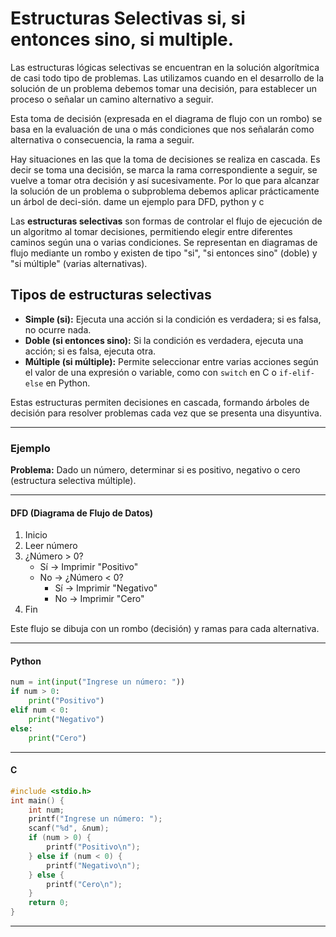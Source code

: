 # Estructuras Selectivas si, si entonces sino, si multiple. 

Las estructuras lógicas selectivas se encuentran en la solución algorítmica de casi todo tipo de problemas. Las utilizamos cuando en el desarrollo de la solución de un problema debemos tomar una decisión, para establecer un proceso o señalar un camino alternativo a seguir.

Esta toma de decisión (expresada en el diagrama de flujo con un rombo) se basa en la evaluación de una o más condiciones que nos señalarán como alternativa o consecuencia, la rama a seguir.

Hay situaciones en las que la toma de decisiones se realiza en cascada. Es decir se toma una decisión, se marca la rama correspondiente a seguir, se vuelve a tomar otra decisión y así sucesivamente. Por lo que para alcanzar la solución de un problema o subproblema debemos aplicar prácticamente un árbol de deci-sión. dame un ejemplo para DFD, python y c

Las **estructuras selectivas** son formas de controlar el flujo de ejecución de un algoritmo al tomar decisiones, permitiendo elegir entre diferentes caminos según una o varias condiciones. Se representan en diagramas de flujo mediante un rombo y existen de tipo "si", "si entonces sino" (doble) y "si múltiple" (varias alternativas).

## Tipos de estructuras selectivas

- **Simple (si):** Ejecuta una acción si la condición es verdadera; si es falsa, no ocurre nada.
- **Doble (si entonces sino):** Si la condición es verdadera, ejecuta una acción; si es falsa, ejecuta otra.
- **Múltiple (si múltiple):** Permite seleccionar entre varias acciones según el valor de una expresión o variable, como con `switch` en C o `if-elif-else` en Python.

Estas estructuras permiten decisiones en cascada, formando árboles de decisión para resolver problemas cada vez que se presenta una disyuntiva.

***

### Ejemplo

**Problema:** Dado un número, determinar si es positivo, negativo o cero (estructura selectiva múltiple).

***

#### DFD (Diagrama de Flujo de Datos)

1. Inicio
2. Leer número
3. ¿Número > 0?
    - Sí → Imprimir "Positivo"
    - No → ¿Número < 0?
        - Sí → Imprimir "Negativo"
        - No → Imprimir "Cero"
4. Fin

Este flujo se dibuja con un rombo (decisión) y ramas para cada alternativa.

***

#### Python

```python
num = int(input("Ingrese un número: "))
if num > 0:
    print("Positivo")
elif num < 0:
    print("Negativo")
else:
    print("Cero")
```


***

#### C

```c
#include <stdio.h>
int main() {
    int num;
    printf("Ingrese un número: ");
    scanf("%d", &num);
    if (num > 0) {
        printf("Positivo\n");
    } else if (num < 0) {
        printf("Negativo\n");
    } else {
        printf("Cero\n");
    }
    return 0;
}
```


***